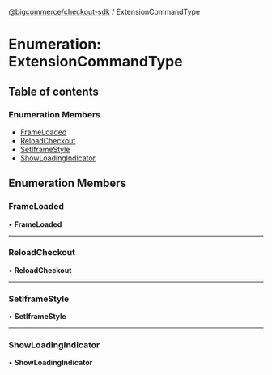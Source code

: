 [@bigcommerce/checkout-sdk](../README.md) / ExtensionCommandType

# Enumeration: ExtensionCommandType

## Table of contents

### Enumeration Members

- [FrameLoaded](ExtensionCommandType.md#frameloaded)
- [ReloadCheckout](ExtensionCommandType.md#reloadcheckout)
- [SetIframeStyle](ExtensionCommandType.md#setiframestyle)
- [ShowLoadingIndicator](ExtensionCommandType.md#showloadingindicator)

## Enumeration Members

### FrameLoaded

• **FrameLoaded**

___

### ReloadCheckout

• **ReloadCheckout**

___

### SetIframeStyle

• **SetIframeStyle**

___

### ShowLoadingIndicator

• **ShowLoadingIndicator**
